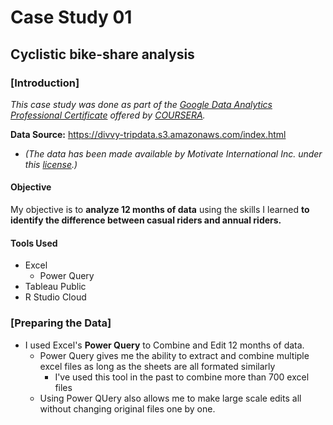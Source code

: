 # Case Study 01
## Cyclistic bike-share analysis
### [Introduction]
*This case study was done as part of the [Google Data Analytics Professional Certificate](https://www.coursera.org/professional-certificates/google-data-analytics?) offered by [COURSERA](https://www.coursera.org/).*

**Data Source:**  https://divvy-tripdata.s3.amazonaws.com/index.html
- *(The data has been made available by Motivate International Inc. under this [license](https://www.divvybikes.com/data-license-agreement).)*

#### Objective
My objective is to **analyze 12 months of data** using the skills I learned **to identify the difference between casual riders and annual riders.**

#### Tools Used
- Excel
  - Power Query
- Tableau Public
- R Studio Cloud

### [Preparing the Data]
- I used Excel's **Power Query** to Combine and Edit 12 months of data.
  - Power Query gives me the ability to extract and combine multiple excel files as long as the sheets are all formated similarly
    - I've used this tool in the past to combine more than 700 excel files
  - Using Power QUery also allows me to make large scale edits all without changing original files one by one.
